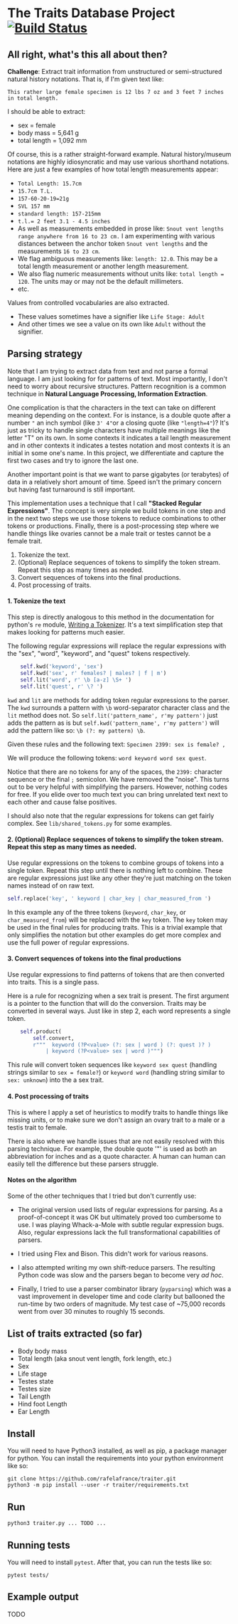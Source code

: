 # The Traits Database Project [![Build Status](https://travis-ci.org/rafelafrance/traiter.svg?branch=master)](https://travis-ci.org/rafelafrance/traiter)

## All right, what's this all about then?
**Challenge**: Extract trait information from unstructured or semi-structured natural history notations. That is, if I'm given text like:

 ```
 This rather large female specimen is 12 lbs 7 oz and 3 feet 7 inches in total length.
 ```

 I should be able to extract:

 - sex = female
 - body mass = 5,641 g
 - total length = 1,092 mm

 Of course, this is a rather straight-forward example. Natural history/museum notations are highly idiosyncratic and may use various shorthand notations. Here are just a few examples of how total length measurements appear:

 - `Total Length: 15.7cm`
 - `15.7cm T.L.`
 - `157-60-20-19=21g`
 - `SVL 157 mm`
 - `standard length: 157-215mm`
 - `t.l.= 2 feet 3.1 - 4.5 inches`
 - As well as measurements embedded in prose like: `Snout vent lengths range anywhere from 16 to 23 cm.` I am experimenting with various distances between the anchor token `Snout vent lengths` and the measurements `16 to 23 cm`.
 - We flag ambiguous measurements like: `length: 12.0`. This may be a total length measurement or another length measurement.
 - We also flag numeric measurements without units like: `total length = 120`. The units may or may not be the default millimeters.
 - etc.

Values from controlled vocabularies are also extracted.
 - These values sometimes have a signifier like `Life Stage: Adult`
 - And other times we see a value on its own like `Adult` without the signifier.

## Parsing strategy

Note that I am trying to extract data from text and not parse a formal language. I am just looking for for patterns of text. Most importantly, I don't need to worry about recursive structures. Pattern recognition is a common technique in **Natural Language Processing, Information Extraction**.

One complication is that the characters in the text can take on different meaning depending on the context. For is instance, is a double quote after a number `"` an inch symbol (like `3' 4"`or a closing quote (like `"length=4"`)? It's just as tricky to handle single characters have multiple meanings like the letter "T" on its own. In some contexts it indicates a tail length measurement and in other contexts it indicates a testes notation and most contexts it is an initial in some one's name. In this project, we differentiate and capture the first two cases and try to ignore the last one.

Another important point is that we want to parse gigabytes (or terabytes) of data in a relatively short amount of time. Speed isn't the primary concern but having fast turnaround is still important.

This implementation uses a technique that I call **"Stacked Regular Expressions"**. The concept is very simple we build tokens in one step and in the next two steps we use those tokens to reduce combinations to other tokens or productions. Finally, there is a post-processing step where we handle things like ovaries cannot be a male trait or testes cannot be a female trait.

1. Tokenize the text.
2. (Optional) Replace sequences of tokens to simplify the token stream. Repeat this step as many times as needed.
3. Convert sequences of tokens into the final productions.
4. Post processing of traits.


#### 1. Tokenize the text
This step is directly analogous to this method in the documentation for python's `re` module, [Writing a Tokenizer](https://docs.python.org/3/library/re.html#writing-a-tokenizer). It's a text simplification step that makes looking for patterns much easier.

The following regular expressions will replace the regular expressions with the "sex", "word", "keyword", and "quest" tokens respectively.

```python
    self.kwd('keyword', 'sex')
    self.kwd('sex', r' females? | males? | f | m')
    self.lit('word', r' \b [a-z] \S+ ')
    self.lit('quest', r' \? ')
```

`kwd` and `lit` are methods for adding token regular expressions to the parser. The `kwd` surrounds a pattern with `\b` word-separator character class and the `lit` method does not. So `self.lit('pattern_name', r'my pattern')` just adds the pattern as is but `self.kwd('pattern_name', r'my pattern')` will add the pattern like so: `\b (?: my pattern) \b`.

Given these rules and the following text: `Specimen 2399: sex is female? ,`

We will produce the following tokens: `word keyword word sex quest`.

Notice that there are no tokens for any of the spaces, the `2399:` character sequence or the final `;` semicolon. We have removed the "noise". This turns out to be very helpful with simplifying the parsers. However, nothing codes for free. If you elide over too much text you can bring unrelated text next to each other and cause false positives.

I should also note that the regular expressions for tokens can get fairly complex. See `lib/shared_tokens.py` for some examples.

#### 2. (Optional) Replace sequences of tokens to simplify the token stream. Repeat this step as many times as needed.

Use regular expressions on the tokens to combine groups of tokens into a single token. Repeat this step until there is nothing left to combine. These are regular expressions just like any other they're just matching on the token names instead of on raw text.

```python
self.replace('key', ' keyword | char_key | char_measured_from ')
```

In this example any of the three tokens (`keyword`, `char_key`, or `char_measured_from`) will be replaced with the `key` token. The `key` token may be used in the final rules for producing traits. This is a trivial example that only simplifies the notation but other examples do get more complex and use the full power of regular expressions.

#### 3. Convert sequences of tokens into the final productions
Use regular expressions to find patterns of tokens that are then converted into traits. This is a single pass.

Here is a rule for recognizing when a sex trait is present. The first argument is a pointer to the function that will do the conversion. Traits may be converted in several ways. Just like in step 2, each word represents a single token.

```python
    self.product(
        self.convert,
        r"""  keyword (?P<value> (?: sex | word ) (?: quest )? )
            | keyword (?P<value> sex | word )""")
```

This rule will convert token sequences like `keyword sex quest` (handling strings similar to `sex = female?`) or `keyword word` (handling string similar to `sex: unknown`) into the a sex trait.

#### 4. Post processing of traits
This is where I apply a set of heuristics to modify traits to handle things like missing units, or to make sure we don't assign an ovary trait to a male or a testis trait to female.

There is also where we handle issues that are not easily resolved with this parsing technique. For example, the double quote '"' is used as both an abbreviation for inches and as a quote character. A human can human can easily tell the difference but these parsers struggle.

#### Notes on the algorithm

Some of the other techniques that I tried but don't currently use:

- The original version used lists of regular expressions for parsing. As a proof-of-concept it was OK but ultimately proved too cumbersome to use. I was playing Whack-a-Mole with subtle regular expression bugs. Also, regular expressions lack the full transformational capabilities of parsers.

- I tried using Flex and Bison. This didn't work for various reasons.

- I also attempted writing my own shift-reduce parsers. The resulting Python code was slow and the parsers began to become very *ad hoc*.

- Finally, I tried to use a parser combinator library (`pyparsing`) which was a vast improvement in developer time and code clarity but ballooned the run-time by two orders of magnitude. My test case of ~75,000 records went from over 30 minutes to roughly 15 seconds.

## List of traits extracted (so far)
- Body body mass
- Total length (aka snout vent length, fork length, etc.)
- Sex
- Life stage
- Testes state
- Testes size
- Tail Length
- Hind foot Length
- Ear Length

## Install

You will need to have Python3 installed, as well as pip, a package manager for python. You can install the requirements into your python environment like so:
```
git clone https://github.com/rafelafrance/traiter.git
python3 -m pip install --user -r traiter/requirements.txt
```

## Run
```
python3 traiter.py ... TODO ...
```

## Running tests
You will need to install `pytest`. After that, you can run the tests like so:
```
pytest tests/
```

## Example output

TODO
